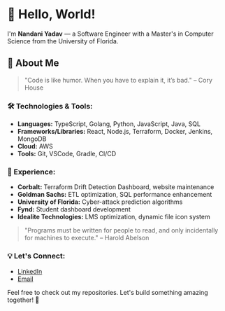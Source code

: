 # 👋 Hello, World!

I'm **Nandani Yadav** — a Software Engineer with a Master's in Computer Science from the University of Florida.

## 🚀 About Me
> "Code is like humor. When you have to explain it, it’s bad." – Cory House

### 🛠 Technologies & Tools:
- **Languages:** TypeScript, Golang, Python, JavaScript, Java, SQL
- **Frameworks/Libraries:** React, Node.js, Terraform, Docker, Jenkins, MongoDB
- **Cloud:** AWS
- **Tools:** Git, VSCode, Gradle, CI/CD

### 🏢 Experience:
- **Corbalt:** Terraform Drift Detection Dashboard, website maintenance
- **Goldman Sachs:** ETL optimization, SQL performance enhancement
- **University of Florida:** Cyber-attack prediction algorithms
- **Fynd:** Student dashboard development
- **Idealite Technologies:** LMS optimization, dynamic file icon system


> "Programs must be written for people to read, and only incidentally for machines to execute." – Harold Abelson

### 💡 Let's Connect:
- [LinkedIn](https://linkedin.com/in/nandini2510)
- [Email](mailto:yadavnandani2510@gmail.com)

Feel free to check out my repositories. Let's build something amazing together! 🚀

